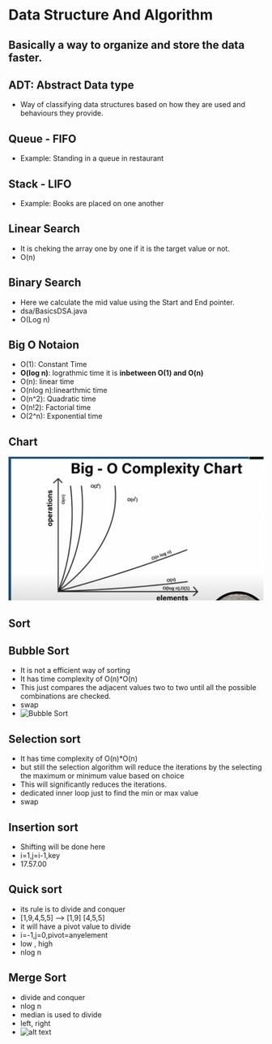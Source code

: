 # Data Structure And Algorithm

## Basically a way to organize and store the data faster.

## ADT: Abstract Data type
- Way of classifying data structures based on how they are used and behaviours they provide.

## Queue - FIFO
- Example: Standing in a queue in restaurant

## Stack - LIFO
- Example: Books are placed on one another

## Linear Search
- It is cheking the array one by one if it is the target value or not.
- O(n)

## Binary Search
- Here we calculate the mid value using the Start and End pointer.
- dsa/BasicsDSA.java
- O(Log n)

## Big O Notaion
- O(1): Constant Time
- **O(log n)**: lograthmic time it is **inbetween O(1) and O(n)**
- O(n): linear time
- O(nlog n):linearthmic time
- O(n^2): Quadratic time
- O(n!2): Factorial time
- O(2^n): Exponential time

## Chart 
![Chart](images/BIGO.png)

## Sort

## Bubble Sort
- It is not a efficient way of sorting 
- It has time complexity of O(n)*O(n)
- This just compares the adjacent values two to two until all the possible combinations are checked.
- swap
- ![Bubble Sort](images/bubblesort.png)

## Selection sort
- It has time complexity of O(n)*O(n)
- but still the selection algorithm will reduce the iterations by the selecting the maximum or minimum value based on choice
- This will significantly reduces the iterations.
- dedicated inner loop just to find the min or max value
- swap

## Insertion sort
- Shifting will be done here 
- i=1,j=i-1,key
- 17.57.00

## Quick sort 
- its rule is to divide and conquer 
- [1,9,4,5,5] --> [1,9] [4,5,5]
- it will have a pivot value to divide
- i=-1,j=0,pivot=anyelement 
- low , high
- nlog n

## Merge Sort
- divide and conquer
- nlog n
- median is used to divide
- left, right
- ![alt text](mergeSort.png)
